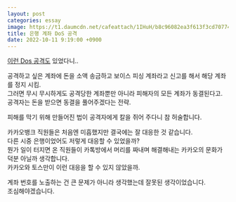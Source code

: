 ```yaml
---
layout: post
categories: essay
image: https://t1.daumcdn.net/cafeattach/1IHuH/b8c96082ea3f613f3cd70774a2815b20781d61e4
title: 은행 계좌 DoS 공격
date: 2022-10-11 9:19:00 +0900
---
```


[이런 Dos 공격도](https://cafe.daum.net/subdued20club/LxCT/314240) 있었다니..

공격하고 싶은 계좌에 돈을 소액 송금하고 보이스 피싱 계좌라고 신고를 해서 해당 계좌를 정지 시킴.  
그러면 무시 무시하게도 공격당한 계좌뿐만 아니라 피해자의 모든 계좌가 동결된다고.  
공격자는 돈을 받으면 동결을 풀어주겠다는 전략.  

피해를 막기 위해 만들어진 법이 공격자에게 칼을 쥐어 주다니 참 허술합니다.

카카오뱅크 직원들은 처음엔 미흡했지만 결국에는 잘 대응한 것 같습니다.  
다른 시중 은행이었어도 저렇게 대응할 수 있었을까?  
뭔가 일이 터지면 온 직원들이 카톡방에서 머리를 짜내며 해결해내는 카카오의 문화가 덕분 아닐까 생각합니다.  
카카오와 토스만이 이런 대응을 할 수 있지 않았을까.

계좌 번호를 노출하는 건 큰 문제가 아니라 생각했는데 잘못된 생각이었습니다.  
조심해야겠습니다.